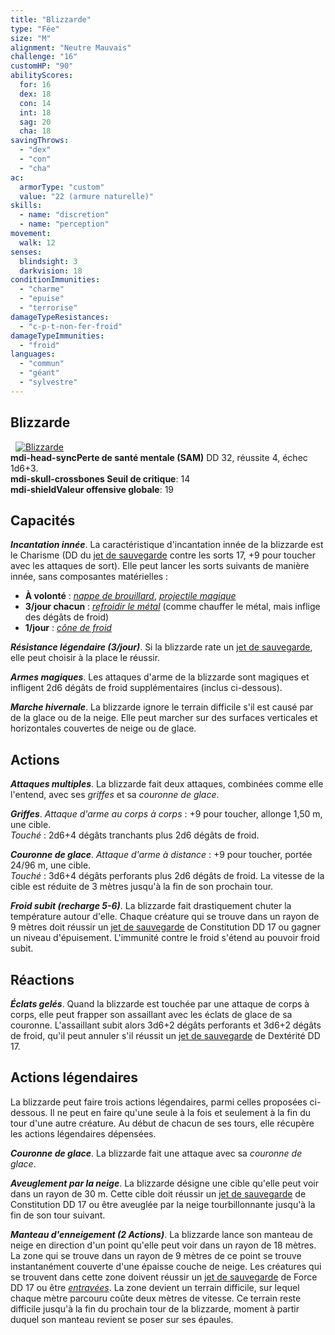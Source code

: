 ```yaml
---
title: "Blizzarde"
type: "Fée"
size: "M"
alignment: "Neutre Mauvais"
challenge: "16"
customHP: "90"
abilityScores:
  for: 16
  dex: 18
  con: 14
  int: 18
  sag: 20
  cha: 18
savingThrows:
  - "dex"
  - "con"
  - "cha"
ac:
  armorType: "custom"
  value: "22 (armure naturelle)"
skills:
  - name: "discretion"
  - name: "perception"
movement:
  walk: 12
senses:
  blindsight: 3
  darkvision: 18
conditionImmunities:
  - "charme"
  - "epuise"
  - "terrorise"
damageTypeResistances:
  - "c-p-t-non-fer-froid"
damageTypeImmunities:
  - "froid"
languages:
  - "commun"
  - "géant"
  - "sylvestre"
---
```

## Blizzarde
&nbsp;
[![Blizzarde](https://www.douaratil.fr/illustrations/fee/blizzarde300.jpeg)](https://www.douaratil.fr/illustrations/fee/blizzarde.jpg)  
**<v-icon>mdi-head-sync</v-icon>Perte de santé mentale (SAM)** DD 32, réussite 4, échec 1d6+3.   
**<v-icon>mdi-skull-crossbones</v-icon> Seuil de critique**: 14      
**<v-icon>mdi-shield</v-icon>Valeur offensive globale**: 19   
## Capacités
_**Incantation innée**_. La caractéristique d'incantation innée de la blizzarde est le Charisme (DD du [jet de sauvegarde](/utiliser-les-caracteristiques/#jets-de-sauvegarde) contre les sorts 17, +9 pour toucher avec les attaques de sort). Elle peut lancer les sorts suivants de manière innée, sans composantes matérielles :
* **À volonté** : [_nappe de brouillard_](/grimoire/nappe-de-brouillard/), [_projectile magique_](/grimoire/projectile-magique/)
* **3/jour chacun** : [_refroidir le métal_](/grimoire/chauffer-le-metal/) (comme chauffer le métal, mais inflige des dégâts de froid)   
* **1/jour** : [_cône de froid_](/grimoire/cone-de-froid/)

_**Résistance légendaire (3/jour)**_. Si la blizzarde rate un [jet de sauvegarde](/utiliser-les-caracteristiques/#jets-de-sauvegarde), elle peut choisir à la place le réussir.

_**Armes magiques**_. Les attaques d'arme de la blizzarde sont magiques et infligent 2d6 dégâts de froid supplémentaires (inclus ci-dessous).

_**Marche hivernale**_. La blizzarde ignore le terrain difficile s'il est causé par de la glace ou de la neige. Elle peut marcher sur des surfaces verticales et horizontales couvertes de neige ou de glace.

## Actions
_**Attaques multiples**_. La blizzarde fait deux attaques, combinées comme elle l'entend, avec ses _griffes_ et sa _couronne de glace_.

_**Griffes**_. _Attaque d'arme au corps à corps_ : +9 pour toucher, allonge 1,50 m, une cible.  
_Touché_ : 2d6+4 dégâts tranchants plus 2d6 dégâts de froid.

_**Couronne de glace**_. _Attaque d'arme à distance_ : +9 pour toucher, portée 24/96 m, une cible.  
_Touché_ : 3d6+4 dégâts perforants plus 2d6 dégâts de froid. La vitesse de la cible est réduite de 3 mètres jusqu'à la fin de son prochain tour.

_**Froid subit (recharge 5-6)**_. La blizzarde fait drastiquement chuter la température autour d'elle. Chaque créature qui se trouve dans un rayon de 9 mètres doit réussir un [jet de sauvegarde](/utiliser-les-caracteristiques/#jets-de-sauvegarde) de Constitution DD 17 ou gagner un niveau d'épuisement. L'immunité contre le froid s'étend au pouvoir froid subit.

## Réactions
_**Éclats gelés**_. Quand la blizzarde est touchée par une attaque de corps à corps, elle peut frapper son assaillant avec les éclats de glace de sa couronne. L'assaillant subit alors 3d6+2 dégâts perforants et 3d6+2 dégâts de froid, qu'il peut annuler s'il réussit un [jet de sauvegarde](/utiliser-les-caracteristiques/#jets-de-sauvegarde) de Dextérité DD 17.

## Actions légendaires
La blizzarde peut faire trois actions légendaires, parmi celles proposées ci-dessous. Il ne peut en faire qu'une seule à la fois et seulement à la fin du tour d'une autre créature. Au début de chacun de ses tours, elle récupère les actions légendaires dépensées.

_**Couronne de glace**_. La blizzarde fait une attaque avec sa _couronne de glace_.

_**Aveuglement par la neige**_. La blizzarde désigne une cible qu'elle peut voir dans un rayon de 30 m. Cette cible doit réussir un [jet de sauvegarde](/utiliser-les-caracteristiques/#jets-de-sauvegarde) de Constitution DD 17 ou être aveuglée par la neige tourbillonnante jusqu'à la fin de son tour suivant.

_**Manteau d'enneigement (2 Actions)**_. La blizzarde lance son manteau de neige en direction d'un point qu'elle peut voir dans un rayon de 18 mètres. La zone qui se trouve dans un rayon de 9 mètres de ce point se trouve instantanément couverte d'une épaisse couche de neige. Les créatures qui se trouvent dans cette zone doivent réussir un [jet de sauvegarde](/utiliser-les-caracteristiques/#jets-de-sauvegarde) de Force DD 17 ou être [_entravées_](/gerer-la-sante-du-personnage/#entrave). La zone devient un terrain difficile, sur lequel chaque mètre parcouru coûte deux mètres de vitesse. Ce terrain reste difficile jusqu'à la fin du prochain tour de la blizzarde, moment à partir duquel son manteau revient se poser sur ses épaules.
